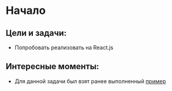 # Начало

Цели и задачи:
-
* Попробовать реализовать на React.js

Интересные моменты:
-  
* Для данной задачи был взят ранее выполненный [пример](https://github.com/SetMiller/programming-practice/tree/master/Modules/19_components)

